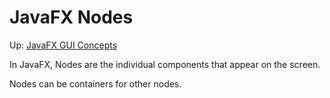 # JavaFX Nodes

Up: [JavaFX GUI Concepts](JFX-GUI-Concepts)

In JavaFX, Nodes are the individual components that appear on the screen.

Nodes can be containers for other nodes.





